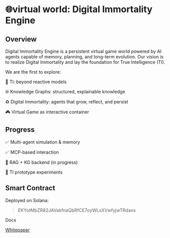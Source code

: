 # 🌐virtual world: Digital Immortality Engine

## Overview

Digital Immortality Engine is a persistent virtual game world powered by AI agents capable of memory, planning, and long-term evolution. Our vision is to realize Digital Immortality and lay the foundation for True Intelligence (TI).

We are the first to explore:

🧬 TI: beyond reactive models

🌐 Knowledge Graphs: structured, explainable knowledge

♻️ Digital Immortality: agents that grow, reflect, and persist

🎮 Virtual Game as interactive container

## Progress

✅ Multi-agent simulation & memory

✅ MCP-based interaction

🔄 RAG + KG backend (in progress)

🧪 TI prototype experiments

## Smart Contract

Deployed on Solana:

> EKYotMbZR82JAVakfnaQbRfCE7oyWLsXVwfyjwTRdaos

Docs

[Whitepaper](http://ai.eternalai.io/static/Helloworld.pdf)

